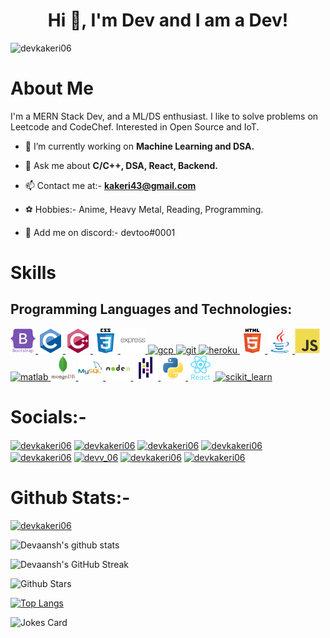 <h1 align="center">Hi 👋, I'm Dev and I am a Dev!</h1>

<p align="left"> <img src="https://komarev.com/ghpvc/?username=devkakeri06&label=Profile%20views&color=0e75b6&style=flat" alt="devkakeri06" /> </p>

# About Me

I'm a MERN Stack Dev, and a ML/DS enthusiast. I like to solve problems on Leetcode and CodeChef. Interested in Open Source and IoT.

   - 🔭 I’m currently working on **Machine Learning and DSA.**

   - 💬 Ask me about **C/C++, DSA, React, Backend.**

   - 📫 Contact me at:- **kakeri43@gmail.com**
   
   - ⚽ Hobbies:- Anime, Heavy Metal, Reading, Programming.

   - 🤡 Add me on discord:- devtoo#0001

</p>
     
# Skills

## Programming Languages and Technologies:

<p align="left"> <a href="https://getbootstrap.com" target="_blank" rel="noreferrer"> <img src="https://raw.githubusercontent.com/devicons/devicon/master/icons/bootstrap/bootstrap-plain-wordmark.svg" alt="bootstrap" width="40" height="40"/> </a> <a href="https://www.cprogramming.com/" target="_blank" rel="noreferrer"> <img src="https://raw.githubusercontent.com/devicons/devicon/master/icons/c/c-original.svg" alt="c" width="40" height="40"/> </a> <a href="https://www.w3schools.com/cpp/" target="_blank" rel="noreferrer"> <img src="https://raw.githubusercontent.com/devicons/devicon/master/icons/cplusplus/cplusplus-original.svg" alt="cplusplus" width="40" height="40"/> </a> <a href="https://www.w3schools.com/css/" target="_blank" rel="noreferrer"> <img src="https://raw.githubusercontent.com/devicons/devicon/master/icons/css3/css3-original-wordmark.svg" alt="css3" width="40" height="40"/> </a> <a href="https://expressjs.com" target="_blank" rel="noreferrer"> <img src="https://raw.githubusercontent.com/devicons/devicon/master/icons/express/express-original-wordmark.svg" alt="express" width="40" height="40"/> </a> <a href="https://cloud.google.com" target="_blank" rel="noreferrer"> <img src="https://www.vectorlogo.zone/logos/google_cloud/google_cloud-icon.svg" alt="gcp" width="40" height="40"/> </a> <a href="https://git-scm.com/" target="_blank" rel="noreferrer"> <img src="https://www.vectorlogo.zone/logos/git-scm/git-scm-icon.svg" alt="git" width="40" height="40"/> </a> <a href="https://heroku.com" target="_blank" rel="noreferrer"> <img src="https://www.vectorlogo.zone/logos/heroku/heroku-icon.svg" alt="heroku" width="40" height="40"/> </a> <a href="https://www.w3.org/html/" target="_blank" rel="noreferrer"> <img src="https://raw.githubusercontent.com/devicons/devicon/master/icons/html5/html5-original-wordmark.svg" alt="html5" width="40" height="40"/> </a> <a href="https://www.java.com" target="_blank" rel="noreferrer"> <img src="https://raw.githubusercontent.com/devicons/devicon/master/icons/java/java-original.svg" alt="java" width="40" height="40"/> </a> <a href="https://developer.mozilla.org/en-US/docs/Web/JavaScript" target="_blank" rel="noreferrer"> <img src="https://raw.githubusercontent.com/devicons/devicon/master/icons/javascript/javascript-original.svg" alt="javascript" width="40" height="40"/> </a> <a href="https://www.mathworks.com/" target="_blank" rel="noreferrer"> <img src="https://upload.wikimedia.org/wikipedia/commons/2/21/Matlab_Logo.png" alt="matlab" width="40" height="40"/> </a> <a href="https://www.mongodb.com/" target="_blank" rel="noreferrer"> <img src="https://raw.githubusercontent.com/devicons/devicon/master/icons/mongodb/mongodb-original-wordmark.svg" alt="mongodb" width="40" height="40"/> </a> <a href="https://www.mysql.com/" target="_blank" rel="noreferrer"> <img src="https://raw.githubusercontent.com/devicons/devicon/master/icons/mysql/mysql-original-wordmark.svg" alt="mysql" width="40" height="40"/> </a> <a href="https://nodejs.org" target="_blank" rel="noreferrer"> <img src="https://raw.githubusercontent.com/devicons/devicon/master/icons/nodejs/nodejs-original-wordmark.svg" alt="nodejs" width="40" height="40"/> </a> <a href="https://pandas.pydata.org/" target="_blank" rel="noreferrer"> <img src="https://raw.githubusercontent.com/devicons/devicon/2ae2a900d2f041da66e950e4d48052658d850630/icons/pandas/pandas-original.svg" alt="pandas" width="40" height="40"/> </a> <a href="https://www.python.org" target="_blank" rel="noreferrer"> <img src="https://raw.githubusercontent.com/devicons/devicon/master/icons/python/python-original.svg" alt="python" width="40" height="40"/> </a> <a href="https://reactjs.org/" target="_blank" rel="noreferrer"> <img src="https://raw.githubusercontent.com/devicons/devicon/master/icons/react/react-original-wordmark.svg" alt="react" width="40" height="40"/> </a> <a href="https://scikit-learn.org/" target="_blank" rel="noreferrer"> <img src="https://upload.wikimedia.org/wikipedia/commons/0/05/Scikit_learn_logo_small.svg" alt="scikit_learn" width="40" height="40"/> </a> </p>

# Socials:-

<p align="left">
<a href="https://dev.to/devkakeri06" target="blank"><img align="center" src="https://raw.githubusercontent.com/rahuldkjain/github-profile-readme-generator/master/src/images/icons/Social/devto.svg" alt="devkakeri06" height="30" width="40" /></a>
<a href="https://twitter.com/devkakeri06" target="blank"><img align="center" src="https://raw.githubusercontent.com/rahuldkjain/github-profile-readme-generator/master/src/images/icons/Social/twitter.svg" alt="devkakeri06" height="30" width="40" /></a>
<a href="https://linkedin.com/in/devkakeri06" target="blank"><img align="center" src="https://raw.githubusercontent.com/rahuldkjain/github-profile-readme-generator/master/src/images/icons/Social/linked-in-alt.svg" alt="devkakeri06" height="30" width="40" /></a>
<a href="https://kaggle.com/devkakeri06" target="blank"><img align="center" src="https://raw.githubusercontent.com/rahuldkjain/github-profile-readme-generator/master/src/images/icons/Social/kaggle.svg" alt="devkakeri06" height="30" width="40" /></a>
<a href="https://instagram.com/dev.k6_" target="blank"><img align="center" src="https://raw.githubusercontent.com/rahuldkjain/github-profile-readme-generator/master/src/images/icons/Social/instagram.svg" alt="devkakeri06" height="30" width="40" /></a>
<a href="https://www.codechef.com/users/devv_06" target="blank"><img align="center" src="https://cdn.jsdelivr.net/npm/simple-icons@3.1.0/icons/codechef.svg" alt="devv_06" height="30" width="40" /></a>
<a href="https://codeforces.com/profile/devkakeri06" target="blank"><img align="center" src="https://raw.githubusercontent.com/rahuldkjain/github-profile-readme-generator/master/src/images/icons/Social/codeforces.svg" alt="devkakeri06" height="30" width="40" /></a>
<a href="https://www.leetcode.com/devkakeri06" target="blank"><img align="center" src="https://raw.githubusercontent.com/rahuldkjain/github-profile-readme-generator/master/src/images/icons/Social/leet-code.svg" alt="devkakeri06" height="30" width="40" /></a>
</p>

# Github Stats:-

<p align="left"> <a href="https://github.com/ryo-ma/github-profile-trophy"><img src="https://github-profile-trophy.vercel.app/?username=devkakeri06" alt="devkakeri06" /></a> </p>

![Devaansh's github stats](https://github-readme-stats.vercel.app/api?username=devkakeri06&show_icons=true&theme=tokyonight)

![Devaansh's GitHub Streak](https://github-readme-streak-stats.herokuapp.com/?user=devkakeri06&theme=tokyonight) 

![Github Stars](https://github-readme-stats.vercel.app/api?username=devkakeri06&show_icons=true&locale=en&count_private=true&hide_rank=true&custom_title=My%20GitHub%20Stats&disable_animations=true&theme=tokyonight) 

[![Top Langs](https://github-readme-stats.vercel.app/api/top-langs/?username=devkakeri06&layout=compact&theme=tokyonight&show_icons=true)](https://github.com/anuraghazra/github-readme-stats)

<!-- Markdown -->

![Jokes Card](https://readme-jokes.vercel.app/api)
